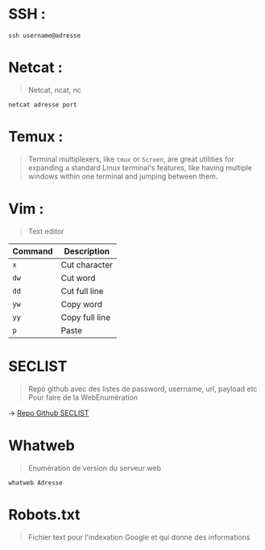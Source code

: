 
# SSH : 
```shell-session
ssh username@adresse
```
# Netcat :

>Netcat, ncat, nc

```shell-session
netcat adresse port
```

# Temux : 

>Terminal multiplexers, like `tmux` or `Screen`, are great utilities for expanding a standard Linux terminal's features, like having multiple windows within one terminal and jumping between them.

# Vim : 

>Text editor 

| Command | Description    |
| ------- | -------------- |
| `x`     | Cut character  |
| `dw`    | Cut word       |
| `dd`    | Cut full line  |
| `yw`    | Copy word      |
| `yy`    | Copy full line |
| `p`     | Paste          |

# SECLIST 

>Repo github avec des listes de password, username, url, payload etc
>Pour faire de la WebEnumération

-> [Repo Github SECLIST](https://github.com/danielmiessler/SecLists)

# Whatweb

> Enumération de version du serveur web

```shell-session
whatweb Adresse
```

# Robots.txt 

> Fichier text pour l'indexation Google et qui donne des informations 




